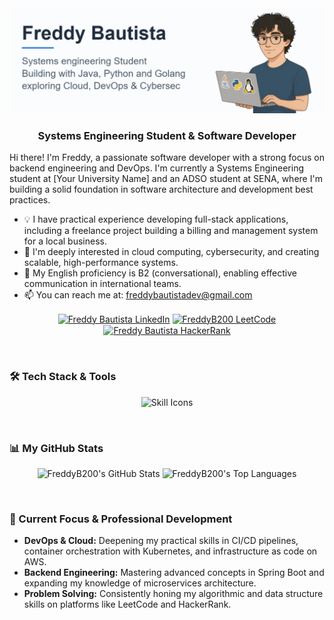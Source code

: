 <div align="center">
  <img src="https://raw.githubusercontent.com/FreddyB200/FreddyB200/refs/heads/main/banner.png" alt="Freddy Bautista's Personalized Banner" width="800"/>
</div>

<div align="center">
  <h3>Systems Engineering Student & Software Developer</h3>
</div>

Hi there! I'm Freddy, a passionate software developer with a strong focus on backend engineering and DevOps. I'm currently a Systems Engineering student at [Your University Name] and an ADSO student at SENA, where I'm building a solid foundation in software architecture and development best practices.

* 💡 I have practical experience developing full-stack applications, including a freelance project building a billing and management system for a local business.
* 🚀 I'm deeply interested in cloud computing, cybersecurity, and creating scalable, high-performance systems.
* 💬 My English proficiency is B2 (conversational), enabling effective communication in international teams.
* 📫 You can reach me at: [freddybautistadev@gmail.com](mailto:freddybautistadev@gmail.com)

<p align="center">
  <a href="https://www.linkedin.com/in/freddy-bautista-baquero/" target="_blank"><img align="center" src="https://img.shields.io/badge/LinkedIn-0077B5?style=for-the-badge&logo=linkedin&logoColor=white" alt="Freddy Bautista LinkedIn" /></a>
  <a href="https://leetcode.com/u/FreddyB200/" target="_blank"><img align="center" src="https://img.shields.io/badge/LeetCode-FFA116?style=for-the-badge&logo=leetcode&logoColor=black" alt="FreddyB200 LeetCode" /></a>
  <a href="https://www.hackerrank.com/profile/abs0rbmejohan321" target="_blank"><img align="center" src="https://img.shields.io/badge/-HackerRank-2EC866?style=for-the-badge&logo=hackerrank&logoColor=white" alt="Freddy Bautista HackerRank" /></a>
</p>

<br>

### 🛠️ Tech Stack & Tools

<div align="center">
<p>
  <img src="https://skillicons.dev/icons?i=java,spring,python,fastapi,go,docker,kubernetes,git,linux,postgresql,mysql,redis,aws,gcp&perline=7" alt="Skill Icons" />
</p>
</div>
<br>

### 📊 My GitHub Stats

<p align="center">
  <img height="180em" src="https://github-readme-stats.vercel.app/api?username=freddyb200&show_icons=true&theme=tokyonight&include_all_commits=true&count_private=true&hide_border=true&cache_seconds=1800" alt="FreddyB200's GitHub Stats"/>
  <img height="180em" src="https://github-readme-stats.vercel.app/api/top-langs/?username=freddyb200&layout=compact&langs_count=8&theme=tokyonight&hide_border=true" alt="FreddyB200's Top Languages"/>
</p>

<br>

### 🌱 Current Focus & Professional Development

* **DevOps & Cloud:** Deepening my practical skills in CI/CD pipelines, container orchestration with Kubernetes, and infrastructure as code on AWS.
* **Backend Engineering:** Mastering advanced concepts in Spring Boot and expanding my knowledge of microservices architecture.
* **Problem Solving:** Consistently honing my algorithmic and data structure skills on platforms like LeetCode and HackerRank.

